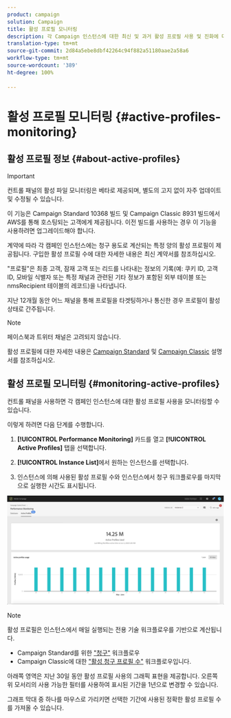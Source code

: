 ```yaml
---
product: campaign
solution: Campaign
title: 활성 프로필 모니터링
description: 각 Campaign 인스턴스에 대한 최신 및 과거 활성 프로필 사용 및 진화에 대한 실시간 정보를 얻는 방법을 배웁니다.
translation-type: tm+mt
source-git-commit: 2d84a5ebe8dbf42264c94f882a51180aae2a58a6
workflow-type: tm+mt
source-wordcount: '389'
ht-degree: 100%

---
```



# 활성 프로필 모니터링 {#active-profiles-monitoring}

## 활성 프로필 정보 {#about-active-profiles}

>[!IMPORTANT]
>
>컨트롤 패널의 활성 파일 모니터링은 베타로 제공되며, 별도의 고지 없이 자주 업데이트 및 수정될 수 있습니다.
>
>이 기능은 Campaign Standard 10368 빌드 및 Campaign Classic 8931 빌드에서 AWS를 통해 호스팅되는 고객에게 제공됩니다. 이전 빌드를 사용하는 경우 이 기능을 사용하려면 업그레이드해야 합니다.

계약에 따라 각 캠페인 인스턴스에는 청구 용도로 계산되는 특정 양의 활성 프로필이 제공됩니다. 구입한 활성 프로필 수에 대한 자세한 내용은 최신 계약서를 참조하십시오.

&quot;프로필&quot;은 최종 고객, 잠재 고객 또는 리드를 나타내는 정보의 기록(예: 쿠키 ID, 고객 ID, 모바일 식별자 또는 특정 채널과 관련된 기타 정보가 포함된 외부 테이블 또는 nmsRecipient 테이블의 레코드)을 나타냅니다.

지난 12개월 동안 어느 채널을 통해 프로필을 타겟팅하거나 통신한 경우 프로필이 활성 상태로 간주됩니다.

>[!NOTE]
>
>페이스북과 트위터 채널은 고려되지 않습니다.

활성 프로필에 대한 자세한 내용은 [Campaign Standard](https://docs.adobe.com/content/help/ko-KR/campaign-standard/using/profiles-and-audiences/managing-profiles/active-profiles.html) 및 [Campaign Classic](https://docs.adobe.com/content/help/ko-KR/campaign-classic/using/getting-started/profile-management/about-profiles.html#active-profiles) 설명서를 참조하십시오.

## 활성 프로필 모니터링 {#monitoring-active-profiles}

컨트롤 패널을 사용하면 각 캠페인 인스턴스에 대한 활성 프로필 사용을 모니터링할 수 있습니다.

이렇게 하려면 다음 단계를 수행합니다.

1. **[!UICONTROL Performance Monitoring]** 카드를 열고 **[!UICONTROL Active Profiles]** 탭을 선택합니다.

1. **[!UICONTROL Instance List]**&#x200B;에서 원하는 인스턴스를 선택합니다.

1. 인스턴스에 의해 사용된 활성 프로필 수와 인스턴스에서 청구 워크플로우를 마지막으로 실행한 시간도 표시됩니다.

![](assets/active-profiles-graph.png)

>[!NOTE]
>
>활성 프로필은 인스턴스에서 매일 실행되는 전용 기술 워크플로우를 기반으로 계산됩니다.
>
>* Campaign Standard를 위한 [&quot;청구&quot;](https://docs.adobe.com/help/ko-KR/campaign-standard/using/administrating/application-settings/technical-workflows.html) 워크플로우
>* Campaign Classic에 대한 [&quot;활성 청구 프로필 수&quot;](https://docs.adobe.com/content/help/ko-KR/campaign-classic/using/automating-with-workflows/technical-workflows/deliveries.html) 워크플로우입니다.


아래쪽 영역은 지난 30일 동안 활성 프로필 사용의 그래픽 표현을 제공합니다. 오른쪽 위 모서리의 사용 가능한 필터를 사용하여 표시된 기간을 1년으로 변경할 수 있습니다.

그래프 막대 중 하나를 마우스로 가리키면 선택한 기간에 사용된 정확한 활성 프로필 수를 가져올 수 있습니다.
